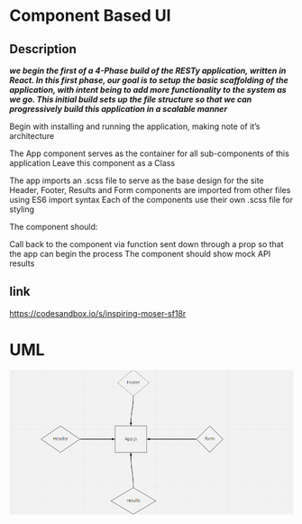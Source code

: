 # Component Based UI

## Description

***we begin the first of a 4-Phase build of the RESTy application, written in React. In this first phase, our goal is to setup the basic scaffolding of the application, with intent being to add more functionality to the system as we go. This initial build sets up the file structure so that we can progressively build this application in a scalable manner***

Begin with installing and running the application, making note of it’s architecture

The App component serves as the container for all sub-components of this application Leave this component as a Class

The app imports an .scss file to serve as the base design for the site
Header, Footer, Results and Form components are imported from other files using ES6 import syntax
Each of the components use their own .scss file for styling

The component should:

Call back to the component via function sent down through a prop so that the app can begin the process
The component should show mock API results

## link

https://codesandbox.io/s/inspiring-moser-sf18r

# UML

![lab26](./lab26.png)


